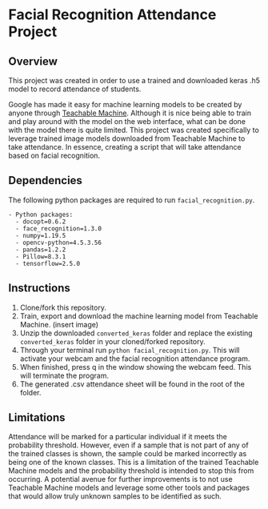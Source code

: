 # Facial Recognition Attendance Project

## Overview

This project was created in order to use a trained and downloaded keras .h5 model to record attendance of students.

Google has made it easy for machine learning models to be created by anyone through [Teachable Machine](https://teachablemachine.withgoogle.com). Although it is nice being able to train and play around with the model on the web interface, what can be done with the model there is quite limited. This project was created specifically to leverage trained image models downloaded from Teachable Machine to take attendance. In essence, creating a script that will take attendance based on facial recognition. 

## Dependencies

The following python packages are required to run `facial_recognition.py`.

``` 
- Python packages:
  - docopt=0.6.2
  - face_recognition=1.3.0
  - numpy=1.19.5
  - opencv-python=4.5.3.56
  - pandas=1.2.2
  - Pillow=8.3.1
  - tensorflow=2.5.0
```

## Instructions

1. Clone/fork this repository.
2. Train, export and download the machine learning model from Teachable Machine. (insert image)
3. Unzip the downloaded `converted_keras` folder and replace the existing `converted_keras` folder in your cloned/forked repository. 
4. Through your terminal run `python facial_recognition.py`. This will activate your webcam and the facial recognition attendance program.
5. When finished, press q in the window showing the webcam feed. This will terminate the program. 
6. The generated .csv attendance sheet will be found in the root of the folder. 

## Limitations

Attendance will be marked for a particular individual if it meets the probability threshold. However, even if a sample that is not part of any of the trained classes is shown, the sample could be marked incorrectly as being one of the known classes. This is a limitation of the trained Teachable Machine models and the probability threshold is intended to stop this from occurring. A potential avenue for further improvements is to not use Teachable Machine models and leverage some other tools and packages that would allow truly unknown samples to be identified as such.
 
